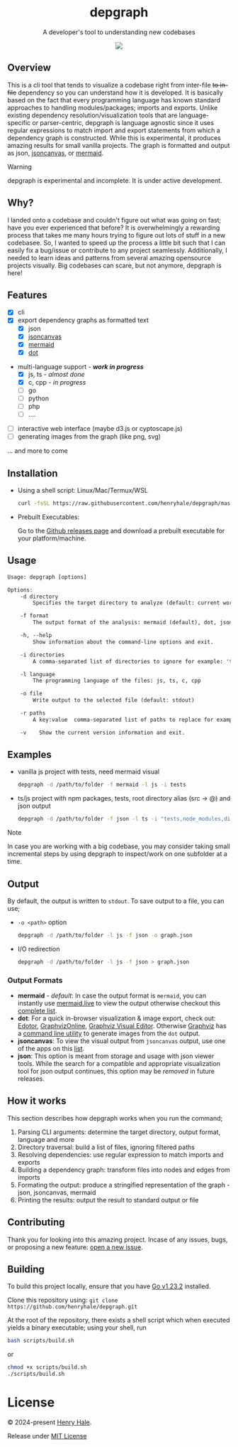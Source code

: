 <div align=center>

# depgraph

A developer's tool to understanding new codebases

[![](https://mermaid.ink/img/pako:eNptkE0OgjAQha9CZi0egIUrl650SQ2ZthNBAiX9STDA3W0pEhRXff3m9c10BhBKEmTw0NiVyeXK2iQxjscrHp8mgGRWBfY59vcAqJVfRr4agyp4n_P_RrEYf3mpnKGYMMuCK5-hYsiHCaXqivJ4bOPDdGl6Gr3JjOv7UOHbyvKJwMWWLzPv-Lbrrhh3AwdoSDdYSb_DIZgY2JIaYpB5KVHXDFg7eR86q26vVkBmtaMDuE6ipXOFfgNNhNMbLWiKbg?type=png)](https://mermaid.live/edit#pako:eNptkE0OgjAQha9CZi0egIUrl650SQ2ZthNBAiX9STDA3W0pEhRXff3m9c10BhBKEmTw0NiVyeXK2iQxjscrHp8mgGRWBfY59vcAqJVfRr4agyp4n_P_RrEYf3mpnKGYMMuCK5-hYsiHCaXqivJ4bOPDdGl6Gr3JjOv7UOHbyvKJwMWWLzPv-Lbrrhh3AwdoSDdYSb_DIZgY2JIaYpB5KVHXDFg7eR86q26vVkBmtaMDuE6ipXOFfgNNhNMbLWiKbg)

</div>

## Overview

This is a cli tool that tends to visualize a codebase right from inter-file ~~to
in-file~~ dependency so you can understand how it is developed. It is basically
based on the fact that every programming language has known standard approaches
to handling modules/packages; imports and exports. Unlike existing dependency
resolution/visualization tools that are language-specific or parser-centric,
depgraph is language agnostic since it uses regular expressions to match import
and export statements from which a dependency graph is constructed. While this
is experimental, it produces amazing results for small vanilla projects. The
graph is formatted and output as json, [jsoncanvas](jsoncanvas.org), or
[mermaid](mermaid.js.org).

> [!WARNING]
> depgraph is experimental and incomplete. It is under active
> development.

## Why?

I landed onto a codebase and couldn't figure out what was going on fast; have
you ever experienced that before? It is overwhelmingly a rewarding process that
takes me many hours trying to figure out lots of stuff in a new codebasee. So, I
wanted to speed up the process a little bit such that I can easily fix a
bug/issue or contribute to any project seamlessly. Additionally, I needed to
learn ideas and patterns from several amazing opensource projects visually. Big
codebases can scare, but not anymore, depgraph is here!

## Features

-   [x] cli
-   [x] export dependency graphs as formatted text
    -   [x] json
    -   [x] [jsoncanvas](https://jsoncanvas.org)
    -   [x] [mermaid](https://mermaid.js.org)
    -   [x] [dot](https://graphviz.org/doc/info/lang.html)
-   multi-language support - _**work in progress**_
    -   [x] js, ts - _almost done_
    -   [x] c, cpp - _in progress_
    -   [ ] go
    -   [ ] python
    -   [ ] php
    -   [ ] ....
-   [ ] interactive web interface (maybe d3.js or cyptoscape.js)
-   [ ] generating images from the graph (like png, svg)

... and more to come

## Installation

-   Using a shell script: Linux/Mac/Termux/WSL
    ```sh
    curl -fsSL https://raw.githubusercontent.com/henryhale/depgraph/master/scripts/install.sh | bash
    ```
-   Prebuilt Executables:

    Go to the
    [Github releases page](https://github.com/henryhale/depgraph/releases/latest)
    and download a prebuilt executable for your platform/machine.

## Usage

```txt
Usage: depgraph [options]

Options:
    -d directory
    	Specifies the target directory to analyze (default: current working directory).

  	-f format
        The output format of the analysis: mermaid (default), dot, jsoncanvas, json

  	-h, --help
        Show information about the command-line options and exit.

  	-i directories
        A comma-separated list of directories to ignore for example: 'tests,dist,build'

  	-l language
        The programming language of the files: js, ts, c, cpp

  	-o file
        Write output to the selected file (default: stdout)

  	-r paths
        A key:value  comma-separated list of paths to replace for example: '@:src,demo:src/demo'

  	-v    Show the current version information and exit.
```

## Examples

-   vanilla js project with tests, need mermaid visual
    ```sh
    depgraph -d /path/to/folder -f mermaid -l js -i tests
    ```
-   ts/js project with npm packages, tests, root directory alias (src -> @) and
    json output
    ```sh
    depgraph -d /path/to/folder -f json -l ts -i "tests,node_modules,dist" -r "@:src"
    ```

> [!NOTE]
> In case you are working with a big codebase, you may consider taking
> small incremental steps by using depgraph to inspect/work on one subfolder at
> a time.

## Output

By default, the output is written to `stdout`. To save output to a file, you can
use;

-   `-o <path>` option
    ```sh
    depgraph -d /path/to/folder -l js -f json -o graph.json
    ```
-   I/O redirection
    ```sh
    depgraph -d /path/to/folder -l js -f json > graph.json
    ```

### Output Formats

-   **mermaid** - _default_: In case the output format is `mermaid`, you can
    instantly use [mermaid.live](https://mermaid.live) to view the output
    otherwise checkout this
    [complete list](https://mermaid.js.org/ecosystem/integrations-community.html).
-   **dot**: For a quick in-browser visualization & image export, check out:
    [Edotor](https://edotor.net/),
    [GraphvizOnline](https://dreampuf.github.io/GraphvizOnline/),
    [Graphviz Visual Editor](https://magjac.com/graphviz-visual-editor/).
    Otherwise [Graphviz](https://graphviz.org/download/) has a
    [command line utility](https://graphviz.org/doc/info/command.html) to
    generate images from the `dot` output.
-   **jsoncanvas**: To view the visual output from `jsoncanvas` output, use one
    of the apps on this [list](https://jsoncanvas.org/docs/apps/).
-   **json**: This option is meant from storage and usage with json viewer
    tools. While the search for a compatible and appropriate visualization tool
    for json output continues, this option may be _removed_ in future releases.

## How it works

This section describes how depgraph works when you run the command;

1. Parsing CLI arguments: determine the target directory, output format,
   language and more
2. Directory traversal: build a list of files, ignoring filtered paths
3. Resolving dependencies: use regular expression to match imports and exports
4. Building a dependency graph: transform files into nodes and edges from
   imports
5. Formating the output: produce a stringified representation of the graph -
   json, jsoncanvas, mermaid
6. Printing the results: output the result to standard output or file

## Contributing

Thank you for looking into this amazing project. Incase of any issues, bugs, or
proposing a new feature:
[open a new issue](https://github.com/henryhale/depgraph/issues/new).

## Building

To build this project locally, ensure that you have
[Go v1.23.2](https://go.dev/doc/install) installed.

Clone this repository using:
`git clone https://github.com/henryhale/depgraph.git`

At the root of the repository, there exists a shell script which when executed
yields a binary executable; using your shell, run

```sh
bash scripts/build.sh
```

or

```sh
chmod +x scripts/build.sh
./scripts/build.sh
```

# License

&copy; 2024-present [Henry Hale](https://github.com/henryhale).

Release under
[MIT License](https://github.com/henryhale/depgraph/blob/master/LICENSE.txt)
